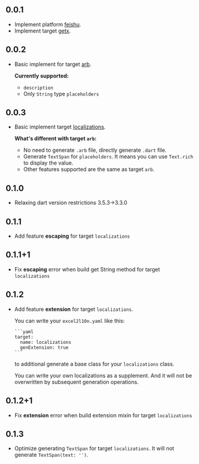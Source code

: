 ## 0.0.1

* Implement platform [feishu](https://open.feishu.cn/).
* Implement target [getx](https://pub.dev/packages/get#translations).

## 0.0.2

* Basic implement for target [arb](https://github.com/google/app-resource-bundle/wiki/ApplicationResourceBundleSpecification).

  **Currently supported:**

  * `description`
  * Only `String` type `placeholders`

## 0.0.3

* Basic implement target [localizations](https://docs.flutter.dev/ui/accessibility-and-internationalization/internationalization).

  **What's different with target `arb`:**

  * No need to generate `.arb` file, directly generate `.dart` file.
  * Generate `TextSpan` for `placeholders`. It means you can use `Text.rich` to display the value.
  * Other features supported are the same as target `arb`.

## 0.1.0

* Relaxing dart version restrictions 3.5.3->3.3.0

## 0.1.1

* Add feature **escaping** for target `localizations`

## 0.1.1+1

* Fix **escaping** error when build get String method for target `localizations`

## 0.1.2

* Add feature **extension** for target `localizations`.

    You can write your `excel2l10n.yaml` like this:

      ```yaml
      target:
        name: localizations
        genExtension: true
      ```

    to additional generate a base class for your `localizations` class.

    You can write your own localizations as a supplement. And it will not be 
    overwritten by subsequent generation operations.

## 0.1.2+1

* Fix **extension** error when build extension mixin for target `localizations`

## 0.1.3

* Optimize generating `TextSpan` for target `localizations`.
It will not generate `TextSpan(text: '')`.
